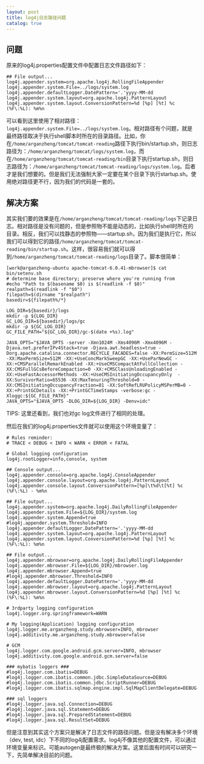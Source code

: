 ```yaml
---
layout: post
title: log4j日志路径问题
catalog: true
---
```


问题
----

原来的log4j.properties配置文件中配置日志文件路径如下：

	## File output...
	log4j.appender.system=org.apache.log4j.RollingFileAppender
	log4j.appender.system.File=../logs/system.log
	log4j.appender.defaultLogger.DatePattern='.'yyyy-MM-dd
	log4j.appender.system.layout=org.apache.log4j.PatternLayout
	log4j.appender.system.layout.ConversionPattern=%d [%p] [%t] %c (%F\:%L): %m%n


可以看到这里使用了相对路径：`log4j.appender.system.File=../logs/system.log`。相对路径有个问题，就是最终路径取决于执行shell脚本时所在的目录路径。比如，你在`/home/arganzheng/tomcat/tomcat-reading`路径下执行bin/startup.sh，则日志路径为：`/home/arganzheng/tomcat/logs/system.log`，而在`/home/arganzheng/tomcat/tomcat-reading/bin`目录下执行startup.sh，则日志路径为：`/home/arganzheng/tomcat/tomcat-reading/logs/system.log`。后者才是我们想要的。但是我们无法强制大家一定要在某个目录下执行startup.sh。使用绝对路径更不行，因为我们的代码是一套的。


解决方案
--------

其实我们要的效果是在`/home/arganzheng/tomcat/tomcat-reading/logs`下记录日志。相对路径是没有问题的，但是参照物不能是动态的，比如执行shell时所在的目录。相反，我们可以找静态的参照物——startup.sh，因为我们是执行它，所以我们可以得到它的路径`/home/arganzheng/tomcat/tomcat-reading/bin/startup.sh`。这样，很容易我们就可以得到`/home/arganzheng/tomcat/tomcat-reading/logs`目录了。脚本很简单：

	[work@arganzheng-ubuntu apache-tomcat-6.0.41-mbrowser]$ cat bin/setenv.sh 
	# determine base directory; preserve where you're running from
	#echo "Path to $(basename $0) is $(readlink -f $0)"
	realpath=$(readlink -f "$0")
	filepath=$(dirname "$realpath")
	basedir=${filepath%/*}

	LOG_DIR=${basedir}/logs
	mkdir -p ${LOG_DIR}
	GC_LOG_DIR=${basedir}/logs/gc
	mkdir -p ${GC_LOG_DIR}
	GC_FILE_PATH="${GC_LOG_DIR}/gc-$(date +%s).log"

	JAVA_OPTS="$JAVA_OPTS -server -Xmn1024M -Xms4096M -Xmx4096M -Djava.net.preferIPv4Stack=true -Djava.awt.headless=true -Dorg.apache.catalina.connector.RECYCLE_FACADES=false -XX:PermSize=512M -XX:MaxPermSize=512M -XX:+UseConcMarkSweepGC -XX:+UseParNewGC -XX:+CMSParallelRemarkEnabled -XX:+UseCMSCompactAtFullCollection -XX:CMSFullGCsBeforeCompaction=0 -XX:+CMSClassUnloadingEnabled -XX:+UseFastAccessorMethods -XX:+UseCMSInitiatingOccupancyOnly  -XX:SurvivorRatio=65536 -XX:MaxTenuringThreshold=0 -XX:CMSInitiatingOccupancyFraction=81 -XX:SoftRefLRUPolicyMSPerMB=0 -XX:+PrintGCDetails -XX:+PrintGCTimeStamps -verbose:gc -Xloggc:${GC_FILE_PATH}"
	JAVA_OPTS="$JAVA_OPTS -DLOG_DIR=${LOG_DIR} -Denv=idc"


TIPS: 这里还看到，我们也对gc log文件进行了相同的处理。

然后在我们的log4j.properties文件就可以使用这个环境变量了：

	# Rules reminder:
	# TRACE < DEBUG < INFO < WARN < ERROR < FATAL

	# Global logging configuration
	log4j.rootLogger=info,console, system 

	## Console output...
	log4j.appender.console=org.apache.log4j.ConsoleAppender
	log4j.appender.console.layout=org.apache.log4j.PatternLayout
	log4j.appender.console.layout.ConversionPattern=[%p]\t%d\t[%t] %c (%F\:%L) - %m%n

	## File output...
	log4j.appender.system=org.apache.log4j.DailyRollingFileAppender
	log4j.appender.system.File=${LOG_DIR}/system.log
	log4j.appender.system.Append=true 
	#log4j.appender.system.Threshold=INFO
	log4j.appender.defaultLogger.DatePattern='.'yyyy-MM-dd
	log4j.appender.system.layout=org.apache.log4j.PatternLayout
	log4j.appender.system.layout.ConversionPattern=%d [%p] [%t] %c (%F\:%L): %m%n

	## File output...
	log4j.appender.mbrowser=org.apache.log4j.DailyRollingFileAppender
	log4j.appender.mbrowser.File=${LOG_DIR}/mbrowser.log
	log4j.appender.mbrowser.Append=true
	#log4j.appender.mbrowser.Threshold=INFO
	log4j.appender.defaultLogger.DatePattern='.'yyyy-MM-dd
	log4j.appender.mbrowser.layout=org.apache.log4j.PatternLayout
	log4j.appender.mbrowser.layout.ConversionPattern=%d [%p] [%t] %c (%F\:%L): %m%n

	# 3rdparty logging configuration
	log4j.logger.org.springframework=WARN

	# My logging(Application) logging configuration
	log4j.logger.me.arganzheng.study.mbrowser=INFO, mbrowser
	log4j.additivity.me.arganzheng.study.mbrowser=false

	# GCM
	log4j.logger.com.google.android.gcm.server=INFO, mbrowser
	log4j.additivity.com.google.android.gcm.server=false

	### mybatis loggers ###
	#log4j.logger.com.ibatis=DEBUG
	#log4j.logger.com.ibatis.common.jdbc.SimpleDataSource=DEBUG
	#log4j.logger.com.ibatis.common.jdbc.ScriptRunner=DEBUG
	#log4j.logger.com.ibatis.sqlmap.engine.impl.SqlMapClientDelegate=DEBUG

	### sql loggers
	#log4j.logger.java.sql.Connection=DEBUG
	#log4j.logger.java.sql.Statement=DEBUG
	#log4j.logger.java.sql.PreparedStatement=DEBUG
	#log4j.logger.java.sql.ResultSet=DEBUG


但是注意到其实这个方案只是解决了日志文件的路径问题。但是没有解决多个环境（dev, test, idc）下不同的log4j配置需求。log4j不像其他的配置文件，可以通过环境变量来标识。可能autogen是最终极的解决方案。这里后面有时间可以研究一下，先简单解决目前的问题。